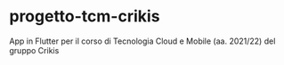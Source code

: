 # progetto-tcm-crikis
App in Flutter per il corso di Tecnologia Cloud e Mobile (aa. 2021/22) del gruppo Crikis

